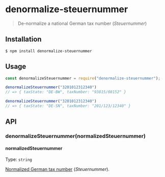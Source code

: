 # denormalize-steuernummer

> De-normalize a national German tax number (*Steuernummer*)

## Installation

```console
$ npm install denormalize-steuernummer
```

## Usage

```js
const denormalizeSteuernummer = require("denormalize-steuernummer");

denormalizeSteuernummer("3201012312340")
// => { taxState: "DE-BW", taxNumber: "93815/08152" }

denormalizeSteuernummer("3201012312340")
// => { taxState: "DE-SN", taxNumber: "201/123/12340" }
```

## API

### denormalizeSteuernummer(normalizedSteuernummer)

#### normalizedSteuernummer

Type: `string`

[Normalized German tax number](https://de.wikipedia.org/wiki/Steuernummer#Deutschland) (*Steuernummer*).
